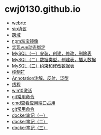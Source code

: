# cwj0130.github.io

- [webrtc]()
- [sip协议]()
- [跨域]()
- [npm淘宝镜像]()
- [实现vue动态绑定]()
- [MySQL（一）安装，创建，修改，删除表]()
- [MySQL（二）数据类型，创建表，插入数据]()
- [MySQL（三）约束和修改数据表]()
- [控制符]()
- [Annotation注解，反射，泛型]()
- [线程]()
- [win10激活]()
- [git常用命令]()
- [cmd查看应用端口占用]()
- [git常用命令]()
- [docker笔记（一）]()
- [docker笔记（二）]()
- [docker笔记（三）]()